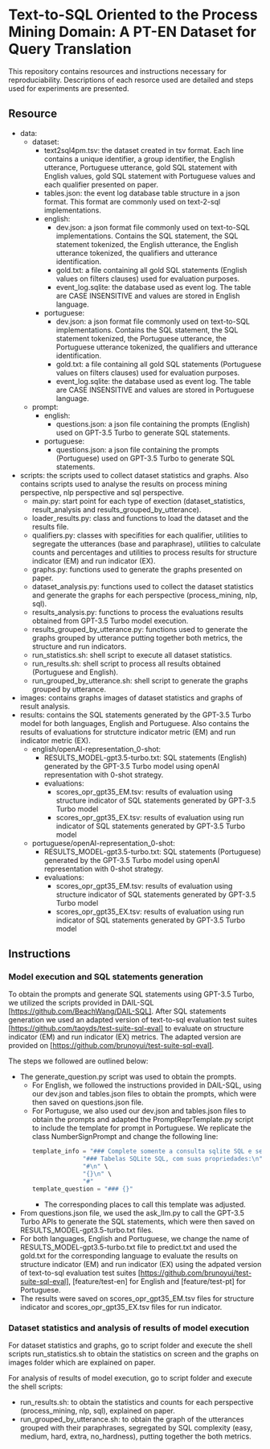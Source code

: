 # Text-to-SQL Oriented to the Process Mining Domain: A PT-EN Dataset for Query Translation

This repository contains resources and instructions necessary for reproduciability. Descriptions of each resorce used are detailed and steps used for experiments are presented.

## Resource
- data:
  - dataset:
    - text2sql4pm.tsv: the dataset created in tsv format. Each line contains a unique identifier, a group identifier, the English utterance, Portuguese utterance, gold SQL statement with English values, gold SQL statement with Portuguese values and each qualifier presented on paper.
    - tables.json: the event log database table structure in a json format. This format are commonly used on text-2-sql implementations.
    - english:
      - dev.json: a json format file commonly used on text-to-SQL implementations. Contains the SQL statement, the SQL statement tokenized, the English utterance, the English utterance tokenized, the qualifiers and utterance identification.
      - gold.txt: a file containing all gold SQL statements (English values on filters clauses) used for evaluation purposes.
      - event_log.sqlite: the database used as event log. The table are CASE INSENSITIVE and values are stored in English language.
    - portuguese:
      - dev.json: a json format file commonly used on text-to-SQL implementations. Contains the SQL statement, the SQL statement tokenized, the Portuguese utterance, the Portuguese utterance tokenized, the qualifiers and utterance identification.
      - gold.txt: a file containing all gold SQL statements (Portuguese values on filters clauses) used for evaluation purposes. 
      - event_log.sqlite: the database used as event log. The table are CASE INSENSITIVE and values are stored in Portuguese language.
  - prompt:
    - english:
      - questions.json: a json file containing the prompts (English) used on GPT-3.5 Turbo to generate SQL statements.
    - portuguese:
      - questions.json: a json file containing the prompts (Portuguese) used on GPT-3.5 Turbo to generate SQL statements.
- scripts: the scripts used to collect dataset statistics and graphs. Also contains scripts used to analyse the results on process mining perspective, nlp perspective and sql perspective.
  - main.py: start point for each type of exection (dataset_statistics, result_analysis and results_grouped_by_utterance).
  - loader_results.py: class and functions to load the dataset and the results file.
  - qualifiers.py: classes with specifities for each qualifier, utilities to segregate the utterances (base and paraphrase), utilities to calculate counts and percentages and utilities to process results for structure indicator (EM) and run indicator (EX).
  - graphs.py: functions used to generate the graphs presented on paper.
  - dataset_analysis.py: functions used to collect the dataset statistics and generate the graphs for each perspective (process_mining, nlp, sql).
  - results_analysis.py: functions to process the evaluations results obtained from GPT-3.5 Turbo model execution. 
  - results_grouped_by_utterance.py: functions used to generate the graphs grouped by utterance putting together both metrics, the structure and run indicators.
  - run_statistics.sh: shell script to execute all dataset statistics.
  - run_results.sh: shell script to process all results obtained (Portuguese and English).
  - run_grouped_by_utterance.sh: shell script to generate the graphs grouped by utterance.
- images: contains graphs images of dataset statistics and graphs of result analysis.
- results: contains the SQL statements generated by the GPT-3.5 Turbo model for both languages, English and Portuguese. Also contains the results of evaluations for strutcture indicator metric (EM) and run indicator metric (EX).
  - english/openAI-representation_0-shot:
    - RESULTS_MODEL-gpt3.5-turbo.txt: SQL statements (English) generated by the GPT-3.5 Turbo model using openAI representation with 0-shot strategy.
    - evaluations:
      - scores_opr_gpt35_EM.tsv: results of evaluation using structure indicator of SQL statements generated by GPT-3.5 Turbo model
      - scores_opr_gpt35_EX.tsv: results of evaluation using run indicator of SQL statements generated by GPT-3.5 Turbo model
  - portuguese/openAI-representation_0-shot:
    - RESULTS_MODEL-gpt3.5-turbo.txt: SQL statements (Portuguese) generated by the GPT-3.5 Turbo model using openAI representation with 0-shot strategy.
    - evaluations:
      - scores_opr_gpt35_EM.tsv: results of evaluation using structure indicator of SQL statements generated by GPT-3.5 Turbo model
      - scores_opr_gpt35_EX.tsv: results of evaluation using run indicator of SQL statements generated by GPT-3.5 Turbo model

## Instructions

### Model execution and SQL statements generation

To obtain the prompts and generate SQL statements using GPT-3.5 Turbo, we utilized the scripts provided in DAIL-SQL [https://github.com/BeachWang/DAIL-SQL]. After SQL statements generation we used an adapted version of text-to-sql evaluation test suites [https://github.com/taoyds/test-suite-sql-eval] to evaluate on structure indicator (EM) and run indicator (EX) metrics. The adapted version are provided on [https://github.com/brunoyui/test-suite-sql-eval].

The steps we followed are outlined below:
 - The generate_question.py script was used to obtain the prompts.
   - For English, we followed the instructions provided in DAIL-SQL, using our dev.json and tables.json files to obtain the prompts, which were then saved on questions.json file.
   - For Portuguse, we also used our dev.json and tables.json files to obtain the prompts and adapted the PromptReprTemplate.py script to include the template for prompt in Portuguese. We replicate the class NumberSignPrompt and change the following line:
      ```python
      template_info = "### Complete somente a consulta sqlite SQL e sem explicação\n" \
                    "### Tabelas SQLite SQL, com suas propriedades:\n" \
                    "#\n" \
                    "{}\n" \
                    "#"
      template_question = "### {}"
      ```
      - The corresponding places to call this template was adjusted.
 - From questions.json file, we used the ask_llm.py to call the GPT-3.5 Turbo APIs to generate the SQL statements, which were then saved on RESULTS_MODEL-gpt3.5-turbo.txt files.
 - For both languages, English and Portuguese, we change the name of RESULTS_MODEL-gpt3.5-turbo.txt file to predict.txt and used the gold.txt for the corresponding language to evaluate the results on structure indicator (EM) and run indicator (EX) using the adpated version of text-to-sql evaluation test suites [https://github.com/brunoyui/test-suite-sql-eval], [feature/test-en] for English and [feature/test-pt] for Portuguese.
 - The results were saved on scores_opr_gpt35_EM.tsv files for structure indicator and scores_opr_gpt35_EX.tsv files for run indicator.

### Dataset statistics and analysis of results of model execution

For dataset statistics and graphs, go to script folder and execute the shell scripts run_statistics.sh to obtain the statistics on screen and the graphs on images folder which are explained on paper.

For analysis of results of model execution, go to script folder and execute the shell scripts:
 - run_results.sh: to obtain the statistics and counts for each perspective (process_mining, nlp, sql), explained on paper.
 - run_grouped_by_utterance.sh: to obtain the graph of the utterances grouped with their paraphrases, segregated by SQL complexity (easy, medium, hard, extra, no_hardness), putting together the both metrics.  





    

